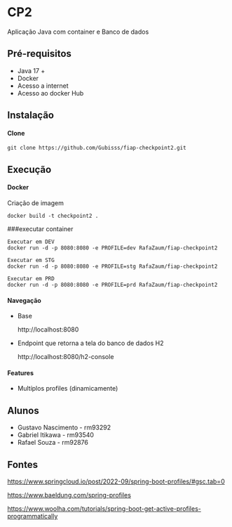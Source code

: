 # CP2
Aplicação Java com container e Banco de dados


## Pré-requisitos

- Java 17 +
- Docker 
- Acesso a internet
- Acesso ao docker Hub

## Instalação

#### Clone

```
git clone https://github.com/Gubisss/fiap-checkpoint2.git
```


## Execução


#### Docker

Criação de imagem

```
docker build -t checkpoint2 .
```

###executar container 

```
Executar em DEV
docker run -d -p 8080:8080 -e PROFILE=dev RafaZaum/fiap-checkpoint2

Executar em STG
docker run -d -p 8080:8080 -e PROFILE=stg RafaZaum/fiap-checkpoint2

Executar em PRD
docker run -d -p 8080:8080 -e PROFILE=prd RafaZaum/fiap-checkpoint2
```



#### Navegação

* Base

	http://localhost:8080

* Endpoint que retorna a tela do banco de dados H2

	http://localhost:8080/h2-console


#### Features

* Multíplos profiles (dinamicamente)



## Alunos

- Gustavo Nascimento - rm93292
- Gabriel Itikawa - rm93540
- Rafael Souza - rm92876


## Fontes

https://www.springcloud.io/post/2022-09/spring-boot-profiles/#gsc.tab=0

https://www.baeldung.com/spring-profiles

https://www.woolha.com/tutorials/spring-boot-get-active-profiles-programmatically
